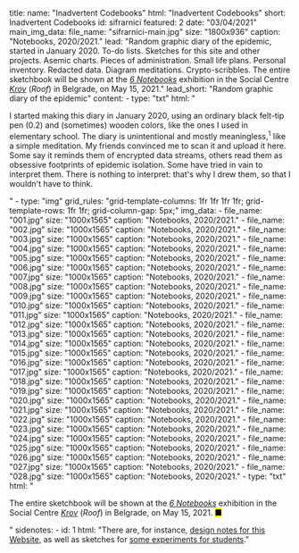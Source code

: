 title: 
    name: "Inadvertent Codebooks"
    html: "Inadvertent Codebooks"
    short: Inadvertent Codebooks
id: sifrarnici
featured: 2
date: "03/04/2021"
main_img_data:
    file_name: "sifrarnici-main.jpg"
    size: "1800x936"
    caption: "Notebooks, 2020/2021."
lead: "Random graphic diary of the epidemic, started in January 2020. To-do lists. Sketches for this site and other projects. Asemic charts. Pieces of administration. Small life plans. Personal inventory. Redacted data. Diagram meditations. Crypto-scribbles. The entire sketchbook will be shown at the <em><a href='https://www.facebook.com/events/973479983395720' target='_blank'>6 Notebooks</a></em> exhibition in the Social Centre <a href='https://www.facebook.com/sc.krov/' target='_blank'><em>Krov</em></a> (<em>Roof</em>) in Belgrade, on May 15, 2021."
lead_short: "Random graphic diary of the epidemic"
content:
    - type: "txt"
      html: "<p>I started making this diary in January 2020, using an ordinary black felt-tip pen (0.2) and (sometimes) wooden colors, like the ones I used in elementary school. The diary is unintentional and mostly meaningless,<sup id='s1'>1</sup> like a simple meditation. My friends convinced me to scan it and upload it here. Some say it reminds them of encrypted data streams, others read them as obsessive footprints of epidemic isolation. Some have tried in vain to interpret them. There is nothing to interpret: that's why I drew them, so that I wouldn't have to think.</p>"
    - type: "img"
      grid_rules: "grid-template-columns: 1fr 1fr 1fr 1fr; grid-template-rows: 1fr 1fr; grid-column-gap: 5px;"
      img_data:
        - file_name: "001.jpg"
          size: "1000x1565"
          caption: "Notebooks, 2020/2021."
        - file_name: "002.jpg"
          size: "1000x1565"
          caption: "Notebooks, 2020/2021."
        - file_name: "003.jpg"
          size: "1000x1565"
          caption: "Notebooks, 2020/2021."
        - file_name: "004.jpg"
          size: "1000x1565"
          caption: "Notebooks, 2020/2021."
        - file_name: "005.jpg"
          size: "1000x1565"
          caption: "Notebooks, 2020/2021."
        - file_name: "006.jpg"
          size: "1000x1565"
          caption: "Notebooks, 2020/2021."
        - file_name: "007.jpg"
          size: "1000x1565"
          caption: "Notebooks, 2020/2021."
        - file_name: "008.jpg"
          size: "1000x1565"
          caption: "Notebooks, 2020/2021."
        - file_name: "009.jpg"
          size: "1000x1565"
          caption: "Notebooks, 2020/2021."
        - file_name: "010.jpg"
          size: "1000x1565"
          caption: "Notebooks, 2020/2021."
        - file_name: "011.jpg"
          size: "1000x1565"
          caption: "Notebooks, 2020/2021."
        - file_name: "012.jpg"
          size: "1000x1565"
          caption: "Notebooks, 2020/2021."
        - file_name: "013.jpg"
          size: "1000x1565"
          caption: "Notebooks, 2020/2021."
        - file_name: "014.jpg"
          size: "1000x1565"
          caption: "Notebooks, 2020/2021."
        - file_name: "015.jpg"
          size: "1000x1565"
          caption: "Notebooks, 2020/2021."
        - file_name: "016.jpg"
          size: "1000x1565"
          caption: "Notebooks, 2020/2021."
        - file_name: "017.jpg"
          size: "1000x1565"
          caption: "Notebooks, 2020/2021."
        - file_name: "018.jpg"
          size: "1000x1565"
          caption: "Notebooks, 2020/2021."
        - file_name: "019.jpg"
          size: "1000x1565"
          caption: "Notebooks, 2020/2021."
        - file_name: "020.jpg"
          size: "1000x1565"
          caption: "Notebooks, 2020/2021."
        - file_name: "021.jpg"
          size: "1000x1565"
          caption: "Notebooks, 2020/2021."
        - file_name: "022.jpg"
          size: "1000x1565"
          caption: "Notebooks, 2020/2021."
        - file_name: "023.jpg"
          size: "1000x1565"
          caption: "Notebooks, 2020/2021."
        - file_name: "024.jpg"
          size: "1000x1565"
          caption: "Notebooks, 2020/2021."
        - file_name: "025.jpg"
          size: "1000x1565"
          caption: "Notebooks, 2020/2021."
        - file_name: "026.jpg"
          size: "1000x1565"
          caption: "Notebooks, 2020/2021."
        - file_name: "027.jpg"
          size: "1000x1565"
          caption: "Notebooks, 2020/2021."
        - file_name: "028.jpg"
          size: "1000x1565"
          caption: "Notebooks, 2020/2021."
    - type: "txt"
      html: "<p>The entire sketchbook will be shown at the <em><a href='https://www.facebook.com/events/973479983395720' target='_blank'>6 Notebooks</a></em> exhibition in the Social Centre <a href='https://www.facebook.com/sc.krov/' target='_blank'><em>Krov</em></a> (<em>Roof</em>) in Belgrade, on May 15, 2021. <mark>&#9632;</mark></p>"
sidenotes:
    - id: 1
      html: "There are, for instance, <a href='/work/notebook/this/' target='_blank'>design notes for this Website</a>, as well as sketches for <a href='/work/projects/2020mutations/' target='_blank'>some experiments for students</a>."